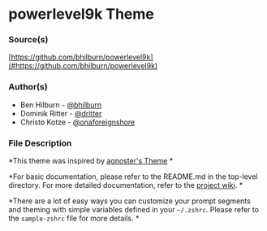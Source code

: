 # powerlevel9k Theme


### Source(s)

[https://github.com/bhilburn/powerlevel9k](#https://github.com/bhilburn/powerlevel9k)


### Author(s)

- Ben Hilburn - [@bhilburn](https://github.com/bhilburn)
- Dominik Ritter - [@dritter](https://github.com/dritter)
- Christo Kotze - [@onaforeignshore](https://github.com/onaforeignshore)


### File Description

*This theme was inspired by [agnoster's Theme](https://gist.github.com/3712874) *

*For basic documentation, please refer to the README.md in the top-level directory. For more detailed documentation, refer to the [project wiki](https://github.com/bhilburn/powerlevel9k/wiki). *

*There are a lot of easy ways you can customize your prompt segments and theming with simple variables defined in your `~/.zshrc`. Please refer to the `sample-zshrc` file for more details. *


